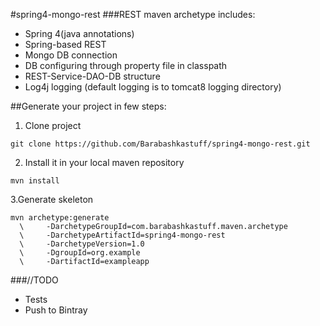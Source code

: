 #spring4-mongo-rest
###REST maven archetype includes:
- Spring 4(java annotations)
- Spring-based REST
- Mongo DB connection
- DB configuring through property file in classpath
- REST-Service-DAO-DB structure
- Log4j logging (default logging is to tomcat8 logging directory)

##Generate your project in few steps:

1. Clone project

```
git clone https://github.com/Barabashkastuff/spring4-mongo-rest.git
```

2. Install it in your local maven repository

```
mvn install
```

3.Generate skeleton

```
mvn archetype:generate 
  \     -DarchetypeGroupId=com.barabashkastuff.maven.archetype
  \     -DarchetypeArtifactId=spring4-mongo-rest 
  \     -DarchetypeVersion=1.0 
  \     -DgroupId=org.example 
  \     -DartifactId=exampleapp
```

###//TODO
- Tests
- Push to Bintray
